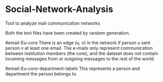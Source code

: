 # Social-Network-Analysis
Tool to analyze mail communication networks 

Both the text files have been created by random generation.  

#email-Eu-core
There is an edge (u, v) in the network if person u sent person v at least one email. The e-mails only represent communication between institution members (the core), and the dataset does not contain incoming messages from or outgoing messages to the rest of the world.

#email-Eu-core-department-labels
This represents a person and department the person belongs to.

